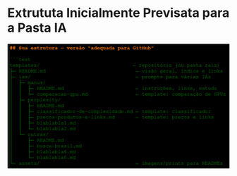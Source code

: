 # Extrututa Inicialmente Previsata para a Pasta IA


![Estrutura Inicial Prevista para a Pasta IA](../assets/ia-estrutura-prevista.png)

